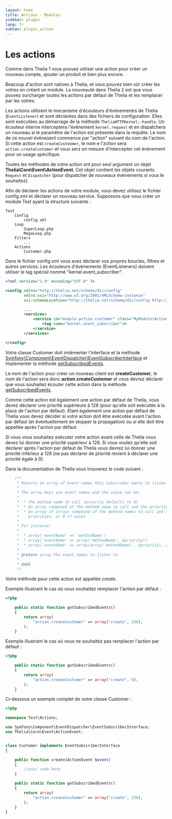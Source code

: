```yaml
---
layout: home
title: Actions - Modules
sidebar: plugin
lang: fr
subnav: plugin_action
---
```


<div class="page-header">
    <h1>Les actions</h1>
</div>

Comme dans Thelia 1 vous pouvez utiliser une action pour créer un nouveau compte, ajouter un produit et bien plus encore.

Beacoup d'action sont natives à Thelia, et vous pouvez bien sûr créer les votres en créant un module. La nouveauté dans Thelia 2 est que vous pouvez surcharger toutes les actions par défaut de Thelia  et les remplacer par les votres.

Les actions utilisent le mecanisme  d'écouteurs d'événementrs de Thelia (`EventListener`) et sont déclarées dans des fichiers de configuration. Elles sont exécutées au démarrage de la méthode `TheliaHTTPKernel::handle`.
Un écouteur interne interceptera l'événement `kernel.request` et en dispatchera un nouveau si le paramètre de l'action est présente dans la requête. Le nom de ce nouvel événeùent commence par "action" suivant du nom de l'action. Si cette action est `createCusteomer`, le nom e l'zction sera `action.createCustomer` et vous serz en mesure  d'intercepter cet événement pour un usage spécifique.

Toutes les méthodes de votre action ont pour seul argument un objet **Thelia\Core\Event\ActionEvent**. Cet objet contient les objets courants `Request` et `Dispatcher` (pour dispatcher de nouveaux événements si vous le souhaitez).

Afin de déclarer les actions de votre module, vous devez utilisez le fichier config.xml et déclarer un nouveau service. Supposons que vous créer un module Test ayant la structure suivante :

```
Test
    Config
        config.xml
    Loop
        SuperLoop.php
        MegaLoop.php
    Filters
        ...
    Actions
        Customer.php
```

Dans le fichier config.xml vous avez déclarer vos propres boucles, filtres et autres services. Les écouteurs d'événements (EventListeners) doivent utiliser le tag spécial nommé "kernel.event_subscriber".

```xml
<?xml version="1.0" encoding="UTF-8" ?>

<config xmlns="http://thelia.net/schema/dic/config"
        xmlns:xsi="http://www.w3.org/2001/XMLSchema-instance"
        xsi:schemaLocation="http://thelia.net/schema/dic/config http://thelia.net/schema/dic/config/thelia-1.0.xsd">

        ....
        <services>
            <service id="module.action.customer" class="MyModule\Actions\Customer">
                <tag name="kernel.event_subscriber"/>
            </service>
        </services>

</config>
```

Votre classe Customer doit imlémenter l'interface et la méthode [Symfony\Component\EventDispatcher\EventSubscriberInterface](http://api.symfony.com/2.8/Symfony/Component/EventDispatcher/EventSubscriberInterface.html) et implementer la méthode [getSubscribedEvents](http://api.symfony.com/2.2/Symfony/Component/EventDispatcher/EventSubscriberInterface.html#method_getSubscribedEvents).

Le nom de l'action pour créer un nouveau client est **createCustomer**, le nom de l'action sera donc **action.createCustomer** et vous devrez déclarer que vous souhaitez écouter cette action dans la méthode [getSubscribedEvents](http://api.symfony.com/2.2/Symfony/Component/EventDispatcher/EventSubscriberInterface.html#method_getSubscribedEvents).

Comme cette action est également une action par défaut de  Thelia, vous devez déclarer une priorité supérieure à 128 (pour qu'elle soit exécutée à la place de l'action par défaut).
Etant également une action par défaut de Thelia vous devez décider si votre action doit être exécutée avant l'action par défaut (et éventuellement en stopper la propagation) ou si elle doit être appellée après l'action par défaut.

Si vous vous souhaitez exécuter votre action avant celle de Thelia vous devez lui donner une priorité supérieur à 128. Si vous voulez qu'elle soit déclarer après l'action par défaut de Thelia vous devrez lui donner une priorité inférieur à 128 (ne pas déclarer de priorité revient à déclarer une priorité égale à 0).

Dans la documentation de Thelia vous trouverez le code suivant :

```php
    /**
     * Returns an array of event names this subscriber wants to listen to.
     *
     * The array keys are event names and the value can be:
     *
     *  * The method name to call (priority defaults to 0)
     *  * An array composed of the method name to call and the priority
     *  * An array of arrays composed of the method names to call and respective
     *    priorities, or 0 if unset
     *
     * For instance:
     *
     *  * array('eventName' => 'methodName')
     *  * array('eventName' => array('methodName', $priority))
     *  * array('eventName' => array(array('methodName1', $priority), array('methodName2'))
     *
     * @return array The event names to listen to
     *
     * @api
     */
```

Votre méthode pour cette action est appellée *create*.

Exemple illustrant le cas où vous souhaitez remplacer l'action par défaut :

```php
<?php

    public static function getSubscribedEvents()
    {
        return array(
            "action.createCustomer" => array("create", 256),
        );
    }

```

Exemple illustrant le cas où vous ne souhaitez pas remplacer l'action par défaut :


```php
<?php

    public static function getSubscribedEvents()
    {
        return array(
            "action.createCustomer" => array("create", 0),
        );
    }

```

Ci-dessous un exemple complet de votre classe Customer :

```php
<?php

namespace Test\Actions;

use Symfony\Component\EventDispatcher\EventSubscriberInterface;
use Thelia\Core\Event\ActionEvent;


class Customer implements EventSubscriberInterface
{

    public function create(ActionEvent $event)
    {
        //your code here
    }

    public static function getSubscribedEvents()
    {
        return array(
            "action.createCustomer" => array("create", 256),
        );
    }
}

```
